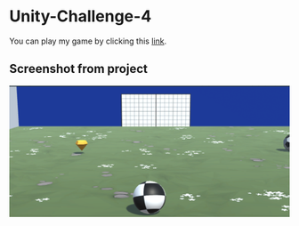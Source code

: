 # Unity-Challenge-4

You can play my game by clicking this [link](https://play.unity.com/mg/other/webgl-builds-402945).

## Screenshot from project 

<img width=1200 src="https://github.com/rahul07bagul/Unity-Challenge-4/blob/main/image/Screenshot%202024-04-27%20191149.png" alt="bench">



